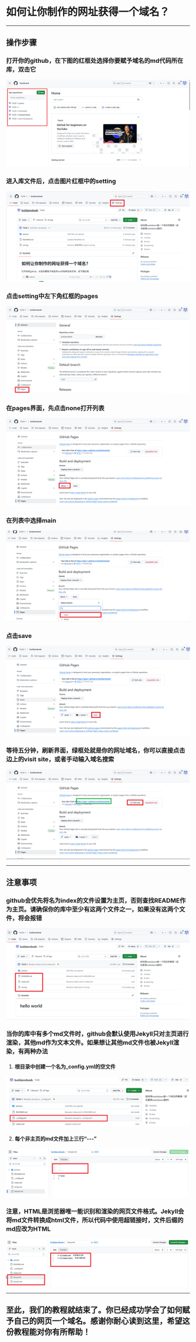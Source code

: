 # 如何让你制作的网址获得一个域名？
---
## 操作步骤

### 打开你的github，在下图的红框处选择你要赋予域名的md代码所在库，双击它

![picture1](./picture/域名获取1.png)

### 进入库文件后，点击图片红框中的setting

![picture2](./picture/域名获取2.png)

### 点击setting中左下角红框的pages

![picture3](./picture/域名获取3.png)

### 在pages界面，先点击none打开列表

![picture4](./picture/域名获取4.png)

### 在列表中选择main

![picture5](./picture/域名获取5.png)

### 点击save

![picture7](./picture/域名获取7.png)

### 等待五分钟，刷新界面，绿框处就是你的网址域名，你可以直接点击边上的visit site，或者手动输入域名搜索

![picture6](./picture/域名获取6.png)

---

## 注意事项

 ### github会优先将名为index的文件设置为主页，否则查找README作为主页。请确保你的库中至少有这两个文件之一，如果没有这两个文件，将会报错

![picture8](./picture/主页优先级.png)

 ### 当你的库中有多个md文件时，github会默认使用Jekyll只对主页进行渲染，其他md作为文本文件。如果想让其他md文件也被Jekyll渲染，有两种办法
 1. #### 根目录中创建一个名为_config.yml的空文件

![picture9](./picture/渲染问题1.png)
   
 2. #### 每个非主页的md文件加上三行“---”

![picture10](./picture/渲染问题2.png)

### 注意，HTML是浏览器唯一能识别和渲染的网页文件格式。Jekyll会将md文件转换成html文件，所以代码中使用超链接时，文件后缀的md应改为HTML

![picture11](./picture/渲染问题3.png)

---
## 至此，我们的教程就结束了。你已经成功学会了如何赋予自己的网页一个域名。感谢你耐心读到这里，希望这份教程能对你有所帮助！


